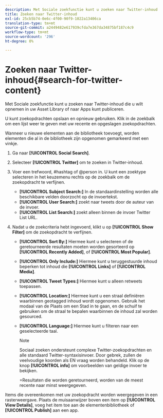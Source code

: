 ```yaml
---
description: Met Sociale zoekfunctie kunt u zoeken naar Twitter-inhoud die u wilt opnemen in uw Asset Library of naar Apps kunt publiceren.
title: Zoeken naar Twitter-inhoud
exl-id: 25cb5b74-0e6c-4f00-90f9-1022a13406ca
translation-type: tm+mt
source-git-commit: a2449482e617939cfda7e367da34875bf187c4c9
workflow-type: tm+mt
source-wordcount: '296'
ht-degree: 0%

---
```


# Zoeken naar Twitter-inhoud{#search-for-twitter-content}

Met Sociale zoekfunctie kunt u zoeken naar Twitter-inhoud die u wilt opnemen in uw Asset Library of naar Apps kunt publiceren.

U kunt zoekopdrachten opslaan en opnieuw gebruiken. Klik in de zoekbalk om een lijst weer te geven met uw recente en opgeslagen zoekopdrachten.

Wanneer u nieuwe elementen aan de bibliotheek toevoegt, worden elementen die al in de bibliotheek zijn opgenomen gemarkeerd met een vinkje.

1. Ga naar **[!UICONTROL Social Search]**.
1. Selecteer **[!UICONTROL Twitter]** om te zoeken in Twitter-inhoud.
1. Voer een trefwoord, #hashtag of @person in. U kunt een zoektype selecteren in het keuzemenu rechts op de zoekbalk om de zoekopdracht te verfijnen.

   * **[!UICONTROL Subject Search:]** In de standaardinstelling worden alle beschikbare velden doorzocht op de invoertekst.
   * **[!UICONTROL User Search:]** zoekt naar tweets door de auteur van de invoer.
   * **[!UICONTROL List Search:]** zoekt alleen binnen de invoer Twitter List URL.

1. Nadat u de zoekcriteria hebt ingevoerd, klikt u op **[!UICONTROL Show Filter]** om de zoekopdracht te verfijnen.

   * **[!UICONTROL Sort By:]** Hiermee kunt u selecteren of de geretourneerde resultaten moeten worden gesorteerd op  **[!UICONTROL Recently Added]**, of  **[!UICONTROL Most Popular]**.

   * **[!UICONTROL Only Include:]** Hiermee kunt u teruggestuurde inhoud beperken tot inhoud die  **[!UICONTROL Links]** of  **[!UICONTROL Media]**.

   * **[!UICONTROL Tweet Types:]** Hiermee kunt u alleen retweets toepassen.
   * **[!UICONTROL Location:]** Hiermee kunt u een straal definiëren waarbinnen geotagged inhoud wordt opgenomen. Gebruik het modaal van de Plaats om een Stad in te gaan, en de schuif te gebruiken om de straal te bepalen waarbinnen de inhoud zal worden gesourced.
   * **[!UICONTROL Language:]** Hiermee kunt u filteren naar een geselecteerde taal.

      >[!NOTE]
      >
      >Sociaal zoeken ondersteunt complexe Twitter-zoekopdrachten en alle standaard Twitter-syntaxisinvoer. Door gebrek, zullen de veelvoudige koorden als EN vraag worden behandeld. Klik op de knop **[!UICONTROL info]** om voorbeelden van geldige invoer te bekijken.
      >
      >=Resultaten die worden geretourneerd, worden van de meest recente naar minst weergegeven.

Items die overeenkomen met uw zoekopdracht worden weergegeven in een rasterweergave. Plaats de muisaanwijzer boven een item op **[!UICONTROL View Details]**, voeg het item toe aan de elementenbibliotheek of **[!UICONTROL Publish]** aan een app.
